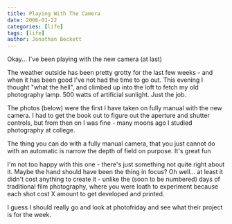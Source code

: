 ```yaml
---
title: Playing With The Camera
date: 2006-01-22
categories: [life]
tags: [life]
author: Jonathan Beckett
---
```


Okay... I've been playing with the new camera (at last)

The weather outside has been pretty grotty for the last few weeks - and when it has been good I've not had the time to go out. This evening I thought "what the hell", and climbed up into the loft to fetch my old photography lamp. 500 watts of artificial sunlight. Just the job.

The photos (below) were the first I have taken on fully manual with the new camera. I had to get the book out to figure out the aperture and shutter controls, but from then on I was fine - many moons ago I studied photography at college.

The thing you can do with a fully manual camera, that you just cannot do with an automatic is narrow the depth of field on purpose. It's great fun 

I'm not too happy with this one - there's just something not quite right about it. Maybe the hand should have been the thing in focus? Oh well... at least it didn't cost anything to create it - unlike the (soon to be numbered) days of traditional film photography, where you were loath to experiment because each shot cost X amount to get developed and printed.

I guess I should really go and look at photofriday and see what their project is for the week.